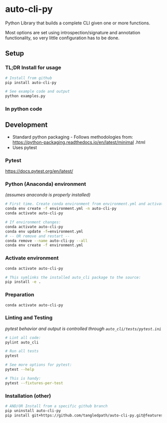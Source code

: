 # auto-cli-py
Python Library that builds a complete CLI given one or more functions.

Most options are set using introspection/signature and annotation functionality, so very little configuration has to be done.

## Setup

### TL;DR Install for usage
```bash
# Install from github
pip install auto-cli-py

# See example code and output
python examples.py

```

### In python code
## Development
* Standard python packaging - Follows methodologies from: https://python-packaging.readthedocs.io/en/latest/minimal
.html
* Uses pytest

### Pytest
https://docs.pytest.org/en/latest/

### Python (Anaconda) environment
*(assumes anaconda is properly installed)*
```bash
# First time. Create conda environment from environment.yml and activate it:
conda env create -f environment.yml -n auto-cli-py
conda activate auto-cli-py
```

```bash
# If environment changes:
conda activate auto-cli-py
conda env update -f=environment.yml
# -- OR remove and restart --
conda remove --name auto-cli-py --all
conda env create -f environment.yml
```

### Activate environment
```bash
conda activate auto-cli-py

# This symlinks the installed auto_cli package to the source:
pip install -e .
```

### Preparation
```bash
conda activate auto-cli-py
```

### Linting and Testing
*pytest behavior and output is controlled through `auto_cli/tests/pytest.ini`*

```bash
# Lint all code:
pylint auto_cli

# Run all tests
pytest

# See more options for pytest:
pytest --help

# This is handy:
pytest --fixtures-per-test

```

### Installation (other)

```bash
# AND/OR Install from a specific github branch
pip uninstall auto-cli-py
pip install git+https://github.com/tangledpath/auto-cli-py.git@features/blah
```

